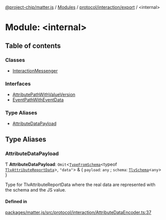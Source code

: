 [@project-chip/matter.js](../README.md) / [Modules](../modules.md) / [protocol/interaction/export](protocol_interaction_export.md) / \<internal\>

# Module: \<internal\>

## Table of contents

### Classes

- [InteractionMessenger](../classes/protocol_interaction_export._internal_.InteractionMessenger.md)

### Interfaces

- [AttributePathWithValueVersion](../interfaces/protocol_interaction_export._internal_.AttributePathWithValueVersion.md)
- [EventPathWithEventData](../interfaces/protocol_interaction_export._internal_.EventPathWithEventData.md)

### Type Aliases

- [AttributeDataPayload](protocol_interaction_export._internal_.md#attributedatapayload)

## Type Aliases

### AttributeDataPayload

Ƭ **AttributeDataPayload**: `Omit`\<[`TypeFromSchema`](tlv_export.md#typefromschema)\<typeof [`TlvAttributeReportData`](protocol_interaction_export.md#tlvattributereportdata)\>, ``"data"``\> & \{ `payload`: `any` ; `schema`: [`TlvSchema`](../classes/tlv_export.TlvSchema.md)\<`any`\>  }

Type for TlvAttributeReportData where the real data are represented with the schema and the JS value.

#### Defined in

[packages/matter.js/src/protocol/interaction/AttributeDataEncoder.ts:37](https://github.com/project-chip/matter.js/blob/2d9f2165d2672864fda3496a6d0d5f93597f82c6/packages/matter.js/src/protocol/interaction/AttributeDataEncoder.ts#L37)
